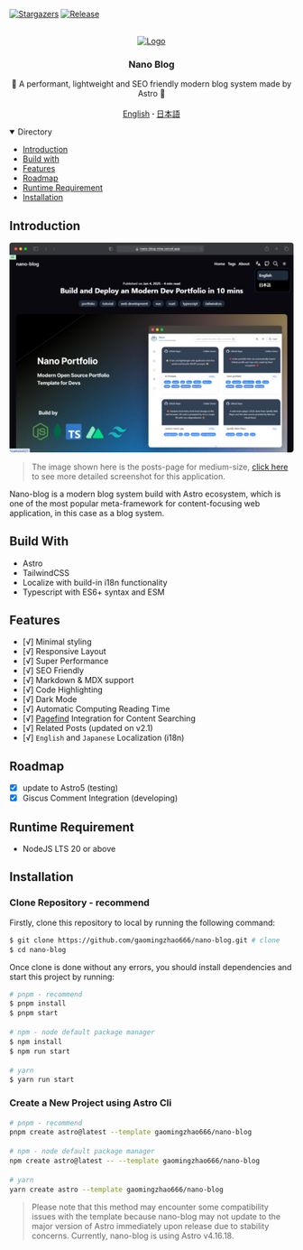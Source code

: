 [![Stargazers][stars-shield]][stars-url]
[![Release][release-shield]][release-url]

<br />
<div align="center">
  <a href="https://github.com/gaomingzhao666/nano-blog">
    <img src="/public/favicon.ico" alt="Logo" width="100" height="100">
  </a>

  <h3 align="center">Nano Blog</h3>

  <p align="center">
    📕 A performant, lightweight and SEO friendly modern blog system made by Astro 📕
    <br />
    <br />
    <a href="https://github.com/gaomingzhao666/nano-blog/blob/master/README.md">English</a>
      <strong> · </strong>
    <a href="https://github.com/gaomingzhao666/nano-blog/blob/master/README-JA.md">日本語</a>
  </p>
</div>

<details open>
  <summary>Directory</summary>
  <ul>
    <li><a href="#introduction">Introduction</a> </li>
    <li><a href="#build-with">Build with</a></li>
    <li><a href="#features">Features</a></li>
    <li><a href="#roadmap">Roadmap</a></li>
    <li><a href="#runtime-requirement">Runtime Requirement</a></li>
    <li><a href="#installation">Installation</a></li>
  </ul>
</details>

## Introduction

<p align="center">
    <img src="/public/screenshot/post-dark.svg">
</p>

> The image shown here is the posts-page for medium-size, [click here](https://github.com/gaomingzhao666/nano-blog/tree/main/public/screenshot) to see more detailed screenshot for this application.

Nano-blog is a modern blog system build with Astro ecosystem, which is one of the most popular meta-framework for content-focusing web application, in this case as a blog system.

## Build With

- Astro
- TailwindCSS
- Localize with build-in i18n functionality
- Typescript with ES6+ syntax and ESM

## Features

- [√] Minimal styling
- [√] Responsive Layout
- [√] Super Performance
- [√] SEO Friendly
- [√] Markdown & MDX support
- [√] Code Highlighting
- [√] Dark Mode
- [√] Automatic Computing Reading Time
- [√] [Pagefind](https://pagefind.app/) Integration for Content Searching
- [√] Related Posts (updated on v2.1)
- [√] `English` and `Japanese` Localization (i18n)

## Roadmap

- [x] update to Astro5 (testing)
- [x] Giscus Comment Integration (developing)

## Runtime Requirement

- NodeJS LTS 20 or above

## Installation

### Clone Repository - recommend

Firstly, clone this repository to local by running the following command:

```sh
$ git clone https://github.com/gaomingzhao666/nano-blog.git # clone
$ cd nano-blog
```

Once clone is done without any errors, you should install dependencies and start this project by running:

```sh
# pnpm - recommend
$ pnpm install
$ pnpm start

# npm - node default package manager
$ npm install
$ npm run start

# yarn
$ yarn run start
```

### Create a New Project using Astro Cli

```sh
# pnpm - recommend
pnpm create astro@latest --template gaomingzhao666/nano-blog

# npm - node default package manager
npm create astro@latest -- --template gaomingzhao666/nano-blog

# yarn
yarn create astro --template gaomingzhao666/nano-blog
```

> Please note that this method may encounter some compatibility issues with the template because nano-blog may not update to the major version of Astro immediately upon release due to stability concerns. Currently, nano-blog is using Astro v4.16.18.

[stars-shield]: https://img.shields.io/github/stars/gaomingzhao666/nano-blog?style=for-the-badge
[stars-url]: https://github.com/gaomingzhao666/nano-blog/stargazers
[release-shield]: https://img.shields.io/github/v/release/gaomingzhao666/nano-blog?style=for-the-badge
[release-url]: https://github.com/gaomingzhao666/nano-blog/releases
